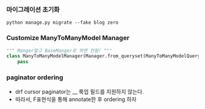 ### 마이그레이션 초기화

```shell
python manage.py migrate --fake blog zero
```

### Customize ManyToManyModel Manager

```python
""" Manger말고 BaseManger로 하면 안됨! """
class ManyToManyModelManager(Manager.from_queryset(ManyToManyModelQuerySet)):
    pass
```

### paginator ordering

- drf cursor paginator는 \_\_ 룩업 필드를 지원하지 않는다.
- 따라서, F표현식을 통해 annotate한 후 ordering 하자
